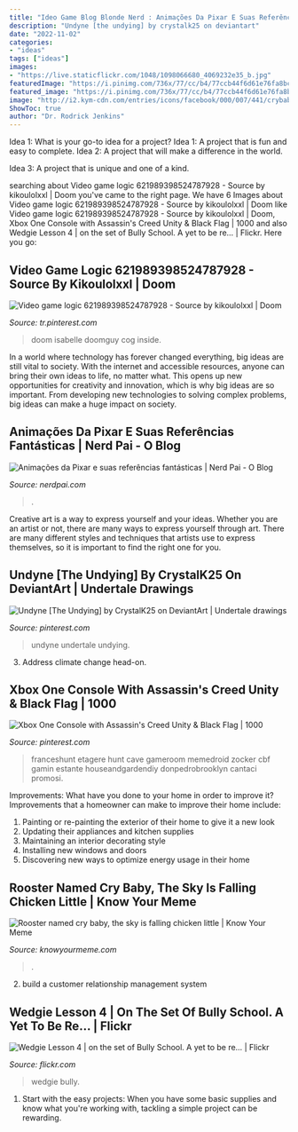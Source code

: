 ```yaml
---
title: "Ideo Game Blog Blonde Nerd : Animações Da Pixar E Suas Referências Fantásticas"
description: "Undyne [the undying] by crystalk25 on deviantart"
date: "2022-11-02"
categories:
- "ideas"
tags: ["ideas"]
images:
- "https://live.staticflickr.com/1048/1098066680_4069232e35_b.jpg"
featuredImage: "https://i.pinimg.com/736x/77/cc/b4/77ccb44f6d61e76fa8bc81d46e7d9227.jpg"
featured_image: "https://i.pinimg.com/736x/77/cc/b4/77ccb44f6d61e76fa8bc81d46e7d9227.jpg"
image: "http://i2.kym-cdn.com/entries/icons/facebook/000/007/441/crybaby.jpg"
ShowToc: true
author: "Dr. Rodrick Jenkins"
---
```



Idea 1: What is your go-to idea for a project?
Idea 1: A project that is fun and easy to complete.
Idea 2: A project that will make a difference in the world.

Idea 3: A project that is unique and one of a kind.

	

		
searching about Video game logic 621989398524787928 - Source by kikoulolxxl | Doom you've came to the right page. We have 6 Images about Video game logic 621989398524787928 - Source by kikoulolxxl | Doom like Video game logic 621989398524787928 - Source by kikoulolxxl | Doom, Xbox One Console with Assassin&#039;s Creed Unity &amp; Black Flag | 1000 and also Wedgie Lesson 4 | on the set of Bully School. A yet to be re… | Flickr. Here you go:
		
    
## Video Game Logic 621989398524787928 - Source By Kikoulolxxl | Doom

<img loading=lazy src="https://i.pinimg.com/736x/8a/80/3f/8a803f660b038812f570956eb3f5c0dd.jpg" onerror="this.onerror=null;this.src='https://tse1.mm.bing.net/th?id=OIP.vhCUHxx_fK_l-0pA3V2lhwHaLc&amp;pid=15.1';" alt="Video game logic 621989398524787928 - Source by kikoulolxxl | Doom">

_Source: tr.pinterest.com_

>doom isabelle doomguy cog inside. 

	

In a world where technology has forever changed everything, big ideas are still vital to society. With the internet and accessible resources, anyone can bring their own ideas to life, no matter what. This opens up new opportunities for creativity and innovation, which is why big ideas are so important. From developing new technologies to solving complex problems, big ideas can make a huge impact on society.

    
## Animações Da Pixar E Suas Referências Fantásticas | Nerd Pai - O Blog

<img loading=lazy src="http://nerdpai.com/wp-content/uploads/2016/06/capitao-américa-referencia.jpg" onerror="this.onerror=null;this.src='https://tse1.mm.bing.net/th?id=OIP.Kynqjj8WBAAS75zgpHKQsgHaKo&amp;pid=15.1';" alt="Animações da Pixar e suas referências fantásticas | Nerd Pai - O Blog">

_Source: nerdpai.com_

>. 

	

Creative art is a way to express yourself and your ideas. Whether you are an artist or not, there are many ways to express yourself through art. There are many different styles and techniques that artists use to express themselves, so it is important to find the right one for you.

    
## Undyne [The Undying] By CrystalK25 On DeviantArt | Undertale Drawings

<img loading=lazy src="https://i.pinimg.com/736x/d4/f2/2c/d4f22c2f6f5fd47eee2d63c16f9ed620.jpg" onerror="this.onerror=null;this.src='https://tse3.mm.bing.net/th?id=OIP.dkkB2p3sgcfznkrpxco1eAHaN4&amp;pid=15.1';" alt="Undyne [The Undying] by CrystalK25 on DeviantArt | Undertale drawings">

_Source: pinterest.com_

>undyne undertale undying. 

	

3. Address climate change head-on. 

    
## Xbox One Console With Assassin&#039;s Creed Unity &amp; Black Flag | 1000

<img loading=lazy src="https://i.pinimg.com/736x/77/cc/b4/77ccb44f6d61e76fa8bc81d46e7d9227.jpg" onerror="this.onerror=null;this.src='https://tse2.mm.bing.net/th?id=OIP.gko2tKxR1hPIlBeH5gShqQHaFj&amp;pid=15.1';" alt="Xbox One Console with Assassin&#039;s Creed Unity &amp; Black Flag | 1000">

_Source: pinterest.com_

>franceshunt etagere hunt cave gameroom memedroid zocker cbf gamin estante houseandgardendiy donpedrobrooklyn cantaci promosi. 

	

Improvements: What have you done to your home in order to improve it?
Improvements that a homeowner can make to improve their home include: 
1. Painting or re-painting the exterior of their home to give it a new look 
2. Updating their appliances and kitchen supplies 
3. Maintaining an interior decorating style 
4. Installing new windows and doors 
5. Discovering new ways to optimize energy usage in their home 

    
## Rooster Named Cry Baby, The Sky Is Falling Chicken Little | Know Your Meme

<img loading=lazy src="http://i2.kym-cdn.com/entries/icons/facebook/000/007/441/crybaby.jpg" onerror="this.onerror=null;this.src='https://tse1.mm.bing.net/th?id=OIP.WQX6h6mFW1UV6w6VeoeMfQHaJY&amp;pid=15.1';" alt="Rooster named cry baby, the sky is falling chicken little | Know Your Meme">

_Source: knowyourmeme.com_

>. 

	

2. build a customer relationship management system

    
## Wedgie Lesson 4 | On The Set Of Bully School. A Yet To Be Re… | Flickr

<img loading=lazy src="https://live.staticflickr.com/1048/1098066680_4069232e35_b.jpg" onerror="this.onerror=null;this.src='https://tse4.mm.bing.net/th?id=OIP.Ljjn4Z8_jk-xczDnrAKsHAHaLG&amp;pid=15.1';" alt="Wedgie Lesson 4 | on the set of Bully School. A yet to be re… | Flickr">

_Source: flickr.com_

>wedgie bully. 

	

1. Start with the easy projects: When you have some basic supplies and know what you're working with, tackling a simple project can be rewarding.

